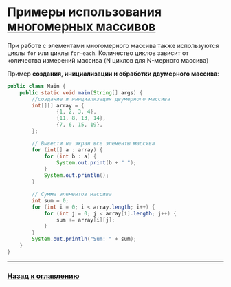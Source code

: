 # Примеры использования [многомерных массивов](./nm_arrays.md)

При работе с элементами многомерного массива также используются циклы `for` или циклы `for-each`.
Количество циклов зависит от количества измерений массива (N циклов для N-мерного массива) 

Пример **создания, инициализации и обработки двумерного массива**:

```java
public class Main {
    public static void main(String[] args) {
        //создание и инициализация двумерного массива
        int[][] array = {
                {1, 2, 3, 4},
                {11, 8, 13, 14},
                {7, 6, 15, 19},
        };

        // Вывести на экран все элементы массива
        for (int[] a : array) {
            for (int b : a) {
                System.out.print(b + " ");
            }
            System.out.println();
        }

        // Сумма элементов массива
        int sum = 0;
        for (int i = 0; i < array.length; i++) {
            for (int j = 0; j < array[i].length; j++) {
                sum += array[i][j];
            }
        }
        System.out.println("Sum: " + sum);
    }
}
```

---

### [Назад к оглавлению](./README.md)
